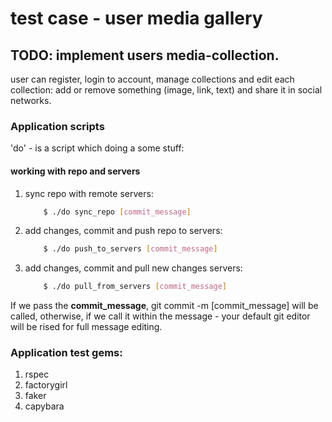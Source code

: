 # test case - user media gallery
## TODO: implement users media-collection.
user can register, login to account, manage collections and edit each collection: add or remove something (image, link, text) and share it in social networks.

### Application scripts
'do' - is a script which doing a some stuff:
#### working with repo and servers
1. sync repo with remote servers:
    ```bash
        $ ./do sync_repo [commit_message]
    ```

2. add changes, commit and push repo to servers:
    ```bash
        $ ./do push_to_servers [commit_message]
    ```

3. add changes, commit and pull new changes servers:
    ```bash
        $ ./do pull_from_servers [commit_message]
    ```


If we pass the **commit_message**, git commit -m [commit_message] will be called,
otherwise, if we call it within the message - your default git editor will be
rised for full message editing.

####

### Application test gems:

1. rspec
2. factorygirl
3. faker
4. capybara
